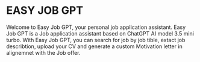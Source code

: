 # EASY JOB GPT
Welcome to Easy Job GPT, your personal job application assistant. Easy Job GPT is a Job application assistant based on ChatGPT AI model 3.5 mini turbo. With Easy Job GPT, you can search for job by job tible, extact job describtion, upload your CV and generate a custom Motivation letter in alignemnet with the Job offer.
